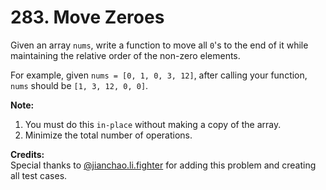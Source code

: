 # 283. Move Zeroes

Given an array `nums`, write a function to move all `0`'s to the end of it while maintaining the relative order of the non-zero elements.

For example, given `nums = [0, 1, 0, 3, 12]`, after calling your function, `nums` should be `[1, 3, 12, 0, 0]`.

**Note:**

1. You must do this `in-place` without making a copy of the array.
2. Minimize the total number of operations.

**Credits:**    
Special thanks to [@jianchao.li.fighter](https://leetcode.com/discuss/user/jianchao.li.fighter) for adding this problem and creating all test cases. 